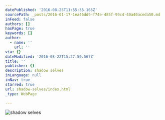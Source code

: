 ```yaml
---
datePublished: '2016-08-25T11:55:35.165Z'
sourcePath: _posts/2016-01-17-1ea46dd9-f74e-485f-99c4-40a40aceda50.md
inFeed: false
authors: []
hasPage: true
keywords: []
author:
  - name: ''
    url: ''
via: {}
dateModified: '2016-08-22T15:27:50.567Z'
title: ''
publisher: {}
description: shadow selves
inLanguage: null
inNav: true
starred: true
url: shadow-selves/index.html
_type: WebPage

---
```

![shadow selves](https://the-grid-user-content.s3-us-west-2.amazonaws.com/3eaeef31-dafd-4096-9931-51c5455d1c68.jpg)